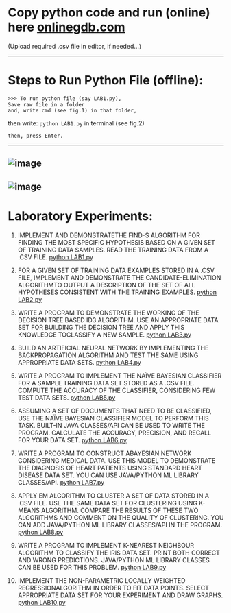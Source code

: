 # Copy python code and run (online) here [onlinegdb.com](https://www.onlinegdb.com/online_python_compiler)
(Upload required .csv file in editor, if needed...)

---------------

# Steps to Run Python File (offline):

    >>> To run python file (say LAB1.py), 
    Save raw file in a folder
    and, write cmd (see fig.1) in that folder,
    
then write: `python LAB1.py` in terminal (see fig.2)

    then, press Enter.

------------------------------------------
![image](https://user-images.githubusercontent.com/50515418/174725661-9083090b-81fb-474c-9114-bd25253811d3.png)
-------------------------------------
![image](https://user-images.githubusercontent.com/50515418/174725933-5a51933f-7fb1-484c-9545-87eec12b52b3.png)
-----------------------------------------

# Laboratory Experiments:

1. IMPLEMENT AND DEMONSTRATETHE FIND-S ALGORITHM FOR FINDING THE MOST SPECIFIC HYPOTHESIS BASED ON A GIVEN SET OF TRAINING DATA SAMPLES. READ THE TRAINING DATA FROM A .CSV FILE. [python LAB1.py](https://github.com/imvickykumar999/Ideationology-Lab/blob/main/ML%20Lab/1-Find-S%20Algorithm/LAB1.py)

2. FOR A GIVEN SET OF TRAINING DATA EXAMPLES STORED IN A .CSV FILE, IMPLEMENT AND DEMONSTRATE THE CANDIDATE-ELIMINATION ALGORITHMTO OUTPUT A DESCRIPTION OF THE SET OF ALL HYPOTHESES CONSISTENT WITH THE TRAINING EXAMPLES. [python LAB2.py](https://github.com/imvickykumar999/Ideationology-Lab/blob/main/ML%20Lab/2-Candidate-Elimination%20%20Algorithm/LAB2.py)

3. WRITE A PROGRAM TO DEMONSTRATE THE WORKING OF THE DECISION TREE BASED ID3 ALGORITHM. USE AN APPROPRIATE DATA SET FOR BUILDING THE DECISION TREE AND APPLY THIS KNOWLEDGE TOCLASSIFY A NEW SAMPLE. [python LAB3.py](https://github.com/imvickykumar999/Ideationology-Lab/blob/main/ML%20Lab/3-ID3%20Algorithm/LAB3.py)

4. BUILD AN ARTIFICIAL NEURAL NETWORK BY IMPLEMENTING THE BACKPROPAGATION ALGORITHM AND TEST THE SAME USING APPROPRIATE DATA SETS. [python LAB4.py](https://github.com/imvickykumar999/Ideationology-Lab/blob/main/ML%20Lab/4-BackPropogation%20Algorithm/LAB4.py)

5. WRITE A PROGRAM TO IMPLEMENT THE NAÏVE BAYESIAN CLASSIFIER FOR A SAMPLE TRAINING DATA SET STORED AS A .CSV FILE. COMPUTE THE ACCURACY OF THE CLASSIFIER, CONSIDERING FEW TEST DATA SETS. [python LAB5.py](https://github.com/imvickykumar999/Ideationology-Lab/blob/main/ML%20Lab/5-Naive%20Bayesian%20Classifier/LAB5.py)

6. ASSUMING A SET OF DOCUMENTS THAT NEED TO BE CLASSIFIED, USE THE NAÏVE BAYESIAN CLASSIFIER MODEL TO PERFORM THIS TASK. BUILT-IN JAVA CLASSES/API CAN BE USED TO WRITE THE PROGRAM. CALCULATE THE ACCURACY, PRECISION, AND RECALL FOR YOUR DATA SET. [python LAB6.py](https://github.com/imvickykumar999/Ideationology-Lab/blob/main/ML%20Lab/6-Naive%20Bayesian%20Classifier(using%20API)/LAB6.py)

7. WRITE A PROGRAM TO CONSTRUCT ABAYESIAN NETWORK CONSIDERING MEDICAL DATA. USE THIS MODEL TO DEMONSTRATE THE DIAGNOSIS OF HEART PATIENTS USING STANDARD HEART DISEASE DATA SET. YOU CAN USE JAVA/PYTHON ML LIBRARY CLASSES/API. [python LAB7.py](https://github.com/imvickykumar999/Ideationology-Lab/blob/main/ML%20Lab/7-Bayesian%20Network-HeartDisease/LAB7.py)

8. APPLY EM ALGORITHM TO CLUSTER A SET OF DATA STORED IN A .CSV FILE. USE THE SAME DATA SET FOR CLUSTERING USING K-MEANS ALGORITHM. COMPARE THE RESULTS OF THESE TWO ALGORITHMS AND COMMENT ON THE QUALITY OF CLUSTERING. YOU CAN ADD JAVA/PYTHON ML LIBRARY CLASSES/API IN THE PROGRAM. [python LAB8.py](https://github.com/imvickykumar999/Ideationology-Lab/blob/main/ML%20Lab/8-EM%20and%20K-means%20Algorithm/LAB8.py)

9. WRITE A PROGRAM TO IMPLEMENT K-NEAREST NEIGHBOUR ALGORITHM TO CLASSIFY THE IRIS DATA SET. PRINT BOTH CORRECT AND WRONG PREDICTIONS. JAVA/PYTHON ML LIBRARY CLASSES CAN BE USED FOR THIS PROBLEM. [python LAB9.py](https://github.com/imvickykumar999/Ideationology-Lab/blob/main/ML%20Lab/9-k-Nearest%20Neighbour%20Algorithm/LAB9.py)

10. IMPLEMENT THE NON-PARAMETRIC LOCALLY WEIGHTED REGRESSIONALGORITHM IN ORDER TO FIT DATA POINTS. SELECT APPROPRIATE DATA SET FOR YOUR EXPERIMENT AND DRAW GRAPHS. [python LAB10.py](https://github.com/imvickykumar999/Ideationology-Lab/blob/main/ML%20Lab/10-Locally%20Weighted%20Regression%20Algorithm/LAB10.py)
